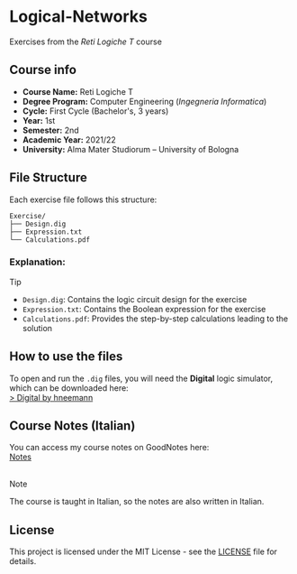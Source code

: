 # Logical-Networks
Exercises from the *Reti Logiche T* course

## Course info
- **Course Name:** Reti Logiche T  
- **Degree Program:** Computer Engineering (*Ingegneria Informatica*)  
- **Cycle:** First Cycle (Bachelor's, 3 years)  
- **Year:** 1st  
- **Semester:** 2nd
- **Academic Year:** 2021/22  
- **University:** Alma Mater Studiorum – University of Bologna 

## File Structure
Each exercise file follows this structure: 

```
Exercise/
├── Design.dig  
├── Expression.txt  
└── Calculations.pdf
```

### **Explanation:**
> [!TIP]
> - `Design.dig`: Contains the logic circuit design for the exercise  
> - `Expression.txt`: Contains the Boolean expression for the exercise  
> - `Calculations.pdf`: Provides the step-by-step calculations leading to the solution

## How to use the files
To open and run the `.dig` files, you will need the **Digital** logic simulator, which can be downloaded here:  
[> Digital by hneemann](https://github.com/hneemann/Digital)

## Course Notes (Italian)
You can access my course notes on GoodNotes here:    
[Notes](https://goodnotes.com)  
</br>
> [!NOTE]
> The course is taught in Italian, so the notes are also written in Italian.

## License

This project is licensed under the MIT License - see the [LICENSE](LICENSE) file for details.

